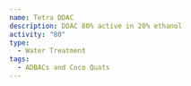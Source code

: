 ```yaml
---
name: Tetra DDAC
description: DDAC 80% active in 20% ethanol
activity: "80"
type:
  - Water Treatment
tags:
  - ADBACs and Coco Quats
---
```

